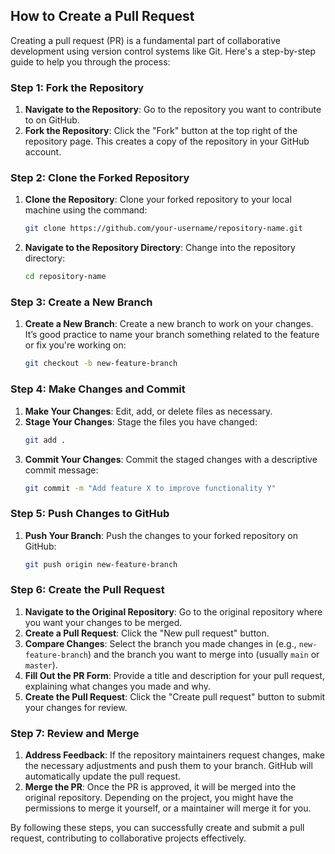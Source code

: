 ## How to Create a Pull Request

Creating a pull request (PR) is a fundamental part of collaborative development using version control systems like Git. Here's a step-by-step guide to help you through the process:

### Step 1: Fork the Repository
1. **Navigate to the Repository**: Go to the repository you want to contribute to on GitHub.
2. **Fork the Repository**: Click the "Fork" button at the top right of the repository page. This creates a copy of the repository in your GitHub account.

### Step 2: Clone the Forked Repository
1. **Clone the Repository**: Clone your forked repository to your local machine using the command:
   ```sh
   git clone https://github.com/your-username/repository-name.git
   ```
2. **Navigate to the Repository Directory**: Change into the repository directory:
   ```sh
   cd repository-name
   ```

### Step 3: Create a New Branch
1. **Create a New Branch**: Create a new branch to work on your changes. It’s good practice to name your branch something related to the feature or fix you're working on:
   ```sh
   git checkout -b new-feature-branch
   ```

### Step 4: Make Changes and Commit
1. **Make Your Changes**: Edit, add, or delete files as necessary.
2. **Stage Your Changes**: Stage the files you have changed:
   ```sh
   git add .
   ```
3. **Commit Your Changes**: Commit the staged changes with a descriptive commit message:
   ```sh
   git commit -m "Add feature X to improve functionality Y"
   ```

### Step 5: Push Changes to GitHub
1. **Push Your Branch**: Push the changes to your forked repository on GitHub:
   ```sh
   git push origin new-feature-branch
   ```

### Step 6: Create the Pull Request
1. **Navigate to the Original Repository**: Go to the original repository where you want your changes to be merged.
2. **Create a Pull Request**: Click the "New pull request" button.
3. **Compare Changes**: Select the branch you made changes in (e.g., `new-feature-branch`) and the branch you want to merge into (usually `main` or `master`).
4. **Fill Out the PR Form**: Provide a title and description for your pull request, explaining what changes you made and why.
5. **Create the Pull Request**: Click the "Create pull request" button to submit your changes for review.

### Step 7: Review and Merge
1. **Address Feedback**: If the repository maintainers request changes, make the necessary adjustments and push them to your branch. GitHub will automatically update the pull request.
2. **Merge the PR**: Once the PR is approved, it will be merged into the original repository. Depending on the project, you might have the permissions to merge it yourself, or a maintainer will merge it for you.

By following these steps, you can successfully create and submit a pull request, contributing to collaborative projects effectively.